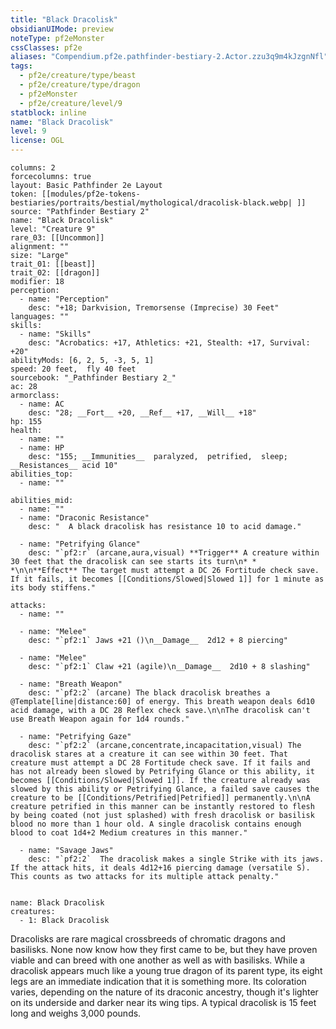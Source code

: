 ```yaml
---
title: "Black Dracolisk"
obsidianUIMode: preview
noteType: pf2eMonster
cssClasses: pf2e
aliases: "Compendium.pf2e.pathfinder-bestiary-2.Actor.zzu3q9m4kJzgnNfl" 
tags:
  - pf2e/creature/type/beast
  - pf2e/creature/type/dragon
  - pf2eMonster
  - pf2e/creature/level/9
statblock: inline
name: "Black Dracolisk"
level: 9
license: OGL
---
```


```statblock
columns: 2
forcecolumns: true
layout: Basic Pathfinder 2e Layout
token: [[modules/pf2e-tokens-bestiaries/portraits/bestial/mythological/dracolisk-black.webp| ]]
source: "Pathfinder Bestiary 2"
name: "Black Dracolisk"
level: "Creature 9"
rare_03: [[Uncommon]]
alignment: ""
size: "Large"
trait_01: [[beast]]
trait_02: [[dragon]]
modifier: 18
perception:
  - name: "Perception"
    desc: "+18; Darkvision, Tremorsense (Imprecise) 30 Feet"
languages: ""
skills:
  - name: "Skills"
    desc: "Acrobatics: +17, Athletics: +21, Stealth: +17, Survival: +20"
abilityMods: [6, 2, 5, -3, 5, 1]
speed: 20 feet,  fly 40 feet
sourcebook: "_Pathfinder Bestiary 2_"
ac: 28
armorclass:
  - name: AC
    desc: "28; __Fort__ +20, __Ref__ +17, __Will__ +18"
hp: 155
health:
  - name: ""
  - name: HP
    desc: "155; __Immunities__  paralyzed,  petrified,  sleep; __Resistances__ acid 10"
abilities_top:
  - name: ""

abilities_mid:
  - name: ""
  - name: "Draconic Resistance"
    desc: "  A black dracolisk has resistance 10 to acid damage."

  - name: "Petrifying Glance"
    desc: "`pf2:r` (arcane,aura,visual) **Trigger** A creature within 30 feet that the dracolisk can see starts its turn\n* * *\n\n**Effect** The target must attempt a DC 26 Fortitude check save. If it fails, it becomes [[Conditions/Slowed|Slowed 1]] for 1 minute as its body stiffens."

attacks:
  - name: ""

  - name: "Melee"
    desc: "`pf2:1` Jaws +21 ()\n__Damage__  2d12 + 8 piercing"

  - name: "Melee"
    desc: "`pf2:1` Claw +21 (agile)\n__Damage__  2d10 + 8 slashing"

  - name: "Breath Weapon"
    desc: "`pf2:2` (arcane) The black dracolisk breathes a @Template[line|distance:60] of energy. This breath weapon deals 6d10 acid damage, with a DC 28 Reflex check save.\n\nThe dracolisk can't use Breath Weapon again for 1d4 rounds."

  - name: "Petrifying Gaze"
    desc: "`pf2:2` (arcane,concentrate,incapacitation,visual) The dracolisk stares at a creature it can see within 30 feet. That creature must attempt a DC 28 Fortitude check save. If it fails and has not already been slowed by Petrifying Glance or this ability, it becomes [[Conditions/Slowed|Slowed 1]]. If the creature already was slowed by this ability or Petrifying Glance, a failed save causes the creature to be [[Conditions/Petrified|Petrified]] permanently.\n\nA creature petrified in this manner can be instantly restored to flesh by being coated (not just splashed) with fresh dracolisk or basilisk blood no more than 1 hour old. A single dracolisk contains enough blood to coat 1d4+2 Medium creatures in this manner."

  - name: "Savage Jaws"
    desc: "`pf2:2`  The dracolisk makes a single Strike with its jaws. If the attack hits, it deals 4d12+16 piercing damage (versatile S). This counts as two attacks for its multiple attack penalty."
 
```

```encounter-table
name: Black Dracolisk
creatures:
  - 1: Black Dracolisk
```



Dracolisks are rare magical crossbreeds of chromatic dragons and basilisks. None now know how they first came to be, but they have proven viable and can breed with one another as well as with basilisks. While a dracolisk appears much like a young true dragon of its parent type, its eight legs are an immediate indication that it is something more. Its coloration varies, depending on the nature of its draconic ancestry, though it's lighter on its underside and darker near its wing tips. A typical dracolisk is 15 feet long and weighs 3,000 pounds.
